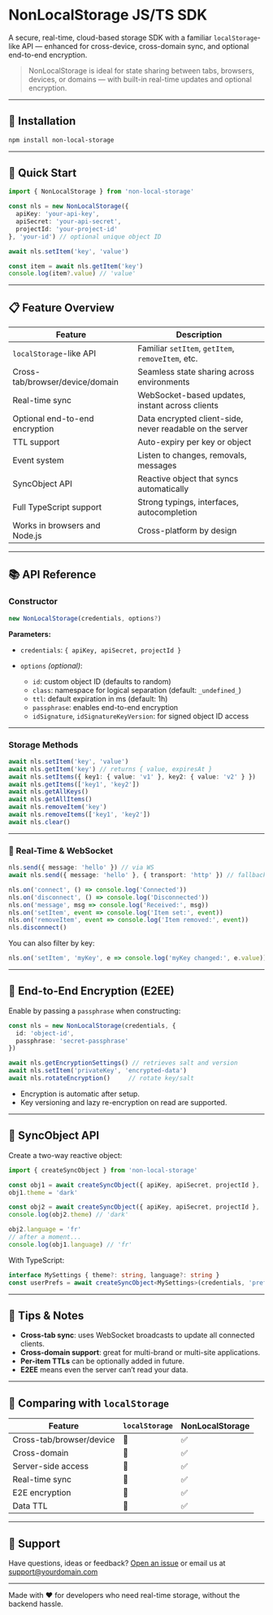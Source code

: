 # NonLocalStorage JS/TS SDK

A secure, real-time, cloud-based storage SDK with a familiar `localStorage`-like API — enhanced for cross-device, cross-domain sync, and optional end-to-end encryption.

> NonLocalStorage is ideal for state sharing between tabs, browsers, devices, or domains — with built-in real-time updates and optional encryption.

---

## 🔧 Installation

```bash
npm install non-local-storage
````

---

## 🚀 Quick Start

```ts
import { NonLocalStorage } from 'non-local-storage'

const nls = new NonLocalStorage({
  apiKey: 'your-api-key',
  apiSecret: 'your-api-secret',
  projectId: 'your-project-id'
}, 'your-id') // optional unique object ID

await nls.setItem('key', 'value')

const item = await nls.getItem('key')
console.log(item?.value) // 'value'
```

---

## 📋 Feature Overview

| Feature                         | Description                                              |
| ------------------------------- | -------------------------------------------------------- |
| `localStorage`-like API         | Familiar `setItem`, `getItem`, `removeItem`, etc.        |
| Cross-tab/browser/device/domain | Seamless state sharing across environments               |
| Real-time sync                  | WebSocket-based updates, instant across clients          |
| Optional end-to-end encryption  | Data encrypted client-side, never readable on the server |
| TTL support                     | Auto-expiry per key or object                            |
| Event system                    | Listen to changes, removals, messages                    |
| SyncObject API                  | Reactive object that syncs automatically                 |
| Full TypeScript support         | Strong typings, interfaces, autocompletion               |
| Works in browsers and Node.js   | Cross-platform by design                                 |

---

## 📚 API Reference

### Constructor

```ts
new NonLocalStorage(credentials, options?)
```

**Parameters:**

* `credentials`: `{ apiKey, apiSecret, projectId }`
* `options` *(optional)*:

  * `id`: custom object ID (defaults to random)
  * `class`: namespace for logical separation (default: `_undefined_`)
  * `ttl`: default expiration in ms (default: 1h)
  * `passphrase`: enables end-to-end encryption
  * `idSignature`, `idSignatureKeyVersion`: for signed object ID access

---

### Storage Methods

```ts
await nls.setItem('key', 'value')
await nls.getItem('key') // returns { value, expiresAt }
await nls.setItems({ key1: { value: 'v1' }, key2: { value: 'v2' } })
await nls.getItems(['key1', 'key2'])
await nls.getAllKeys()
await nls.getAllItems()
await nls.removeItem('key')
await nls.removeItems(['key1', 'key2'])
await nls.clear()
```

---

### 🔄 Real-Time & WebSocket

```ts
nls.send({ message: 'hello' }) // via WS
await nls.send({ message: 'hello' }, { transport: 'http' }) // fallback

nls.on('connect', () => console.log('Connected'))
nls.on('disconnect', () => console.log('Disconnected'))
nls.on('message', msg => console.log('Received:', msg))
nls.on('setItem', event => console.log('Item set:', event))
nls.on('removeItem', event => console.log('Item removed:', event))
nls.disconnect()
```

You can also filter by key:

```ts
nls.on('setItem', 'myKey', e => console.log('myKey changed:', e.value))
```

---

## 🔐 End-to-End Encryption (E2EE)

Enable by passing a `passphrase` when constructing:

```ts
const nls = new NonLocalStorage(credentials, {
  id: 'object-id',
  passphrase: 'secret-passphrase'
})

await nls.getEncryptionSettings() // retrieves salt and version
await nls.setItem('privateKey', 'encrypted-data')
await nls.rotateEncryption()     // rotate key/salt
```

* Encryption is automatic after setup.
* Key versioning and lazy re-encryption on read are supported.

---

## 🔁 SyncObject API

Create a two-way reactive object:

```ts
import { createSyncObject } from 'non-local-storage'

const obj1 = await createSyncObject({ apiKey, apiSecret, projectId }, 'my-id')
obj1.theme = 'dark'

const obj2 = await createSyncObject({ apiKey, apiSecret, projectId }, 'my-id')
console.log(obj2.theme) // 'dark'

obj2.language = 'fr'
// after a moment...
console.log(obj1.language) // 'fr'
```

With TypeScript:

```ts
interface MySettings { theme?: string, language?: string }
const userPrefs = await createSyncObject<MySettings>(credentials, 'prefs-id')
```

---

## 🧠 Tips & Notes

* **Cross-tab sync**: uses WebSocket broadcasts to update all connected clients.
* **Cross-domain support**: great for multi-brand or multi-site applications.
* **Per-item TTLs** can be optionally added in future.
* **E2EE** means even the server can’t read your data.

---

## 📌 Comparing with `localStorage`

| Feature                  | `localStorage` | NonLocalStorage |
| ------------------------ | -------------- | --------------- |
| Cross-tab/browser/device | 🚫             | ✅               |
| Cross-domain             | 🚫             | ✅               |
| Server-side access       | 🚫             | ✅               |
| Real-time sync           | 🚫             | ✅               |
| E2E encryption           | 🚫             | ✅               |
| Data TTL                 | 🚫             | ✅               |


---

## 🧰 Support

Have questions, ideas or feedback? [Open an issue](https://github.com/your-org/non-local-storage) or email us at [support@yourdomain.com](mailto:support@yourdomain.com)

---

Made with ❤️ for developers who need real-time storage, without the backend hassle.
